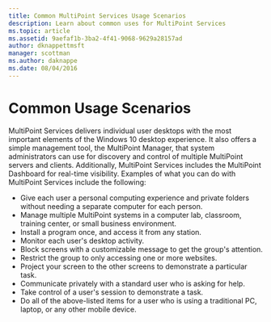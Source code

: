 ```yaml
---
title: Common MultiPoint Services Usage Scenarios
description: Learn about common uses for MultiPoint Services
ms.topic: article
ms.assetid: 9aefaf1b-3ba2-4f41-9068-9629a28157ad
author: dknappettmsft
manager: scottman
ms.author: daknappe
ms.date: 08/04/2016
---
```

# Common Usage Scenarios
MultiPoint Services delivers individual user desktops with the most important elements of the Windows 10 desktop experience. It also offers a simple management tool, the MultiPoint Manager, that system administrators can use for discovery and control of multiple MultiPoint servers and clients. Additionally, MultiPoint Services includes the MultiPoint Dashboard for real-time visibility. Examples of what you can do with MultiPoint Services include the following:

- Give each user a personal computing experience and private folders without needing a separate computer for each person.
- Manage multiple MultiPoint systems in a computer lab, classroom, training center, or small business environment.
- Install a program once, and access it from any station.
- Monitor each user's desktop activity.
- Block screens with a customizable message to get the group's attention.
- Restrict the group to only accessing one or more websites.
- Project your screen to the other screens to demonstrate a particular task.
- Communicate privately with a standard user who is asking for help.
- Take control of a user's session to demonstrate a task.
- Do all of the above-listed items for a user who is using a traditional PC, laptop, or any other mobile device.
